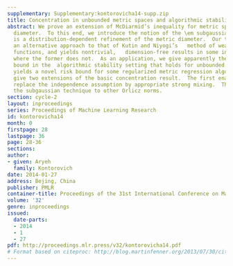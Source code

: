 ```yaml
---
supplementary: Supplementary:kontorovicha14-supp.zip
title: Concentration in unbounded metric spaces and algorithmic stability
abstract: We prove an extension of McDiarmid’s inequality for metric spaces with unbounded
  diameter.  To this end, we introduce the notion of the \em subgaussian diameter,  which
  is a distribution-dependent refinement of the metric diameter.  Our technique provides
  an alternative approach to that of Kutin and Niyogi’s   method of weakly difference-bounded
  functions, and yields nontrivial,   dimension-free results in some interesting cases
  where the former does not.  As an application, we give apparently the first generalization
  bound in the  algorithmic stability setting that holds for unbounded loss functions.  This
  yields a novel risk bound for some regularized metric regression algorithms.  We
  give two extensions of the basic concentration result.  The first enables one to
  replace the independence assumption by appropriate strong mixing.  The second generalizes
  the subgaussian technique to other Orlicz norms.
section: cycle-2
layout: inproceedings
series: Proceedings of Machine Learning Research
id: kontorovicha14
month: 0
firstpage: 28
lastpage: 36
page: 28-36
sections: 
author:
- given: Aryeh
  family: Kontorovich
date: 2014-01-27
address: Bejing, China
publisher: PMLR
container-title: Proceedings of the 31st International Conference on Machine Learning
volume: '32'
genre: inproceedings
issued:
  date-parts:
  - 2014
  - 1
  - 27
pdf: http://proceedings.mlr.press/v32/kontorovicha14.pdf
# Format based on citeproc: http://blog.martinfenner.org/2013/07/30/citeproc-yaml-for-bibliographies/
---
```


